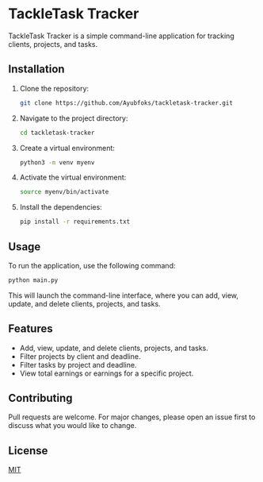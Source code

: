 # TackleTask Tracker

TackleTask Tracker is a simple command-line application for tracking clients, projects, and tasks.

## Installation

1. Clone the repository:
   ```bash
   git clone https://github.com/Ayubfoks/tackletask-tracker.git
   ```
2. Navigate to the project directory:
   ```bash
   cd tackletask-tracker
   ```
3. Create a virtual environment:
   ```bash
   python3 -m venv myenv
   ```
4. Activate the virtual environment:
   ```bash
   source myenv/bin/activate
   ```
5. Install the dependencies:
   ```bash
   pip install -r requirements.txt
   ```

## Usage

To run the application, use the following command:

```bash
python main.py
```

This will launch the command-line interface, where you can add, view, update, and delete clients, projects, and tasks.

## Features

*   Add, view, update, and delete clients, projects, and tasks.
*   Filter projects by client and deadline.
*   Filter tasks by project and deadline.
*   View total earnings or earnings for a specific project.

## Contributing

Pull requests are welcome. For major changes, please open an issue first to discuss what you would like to change.

## License

[MIT](https://choosealicense.com/licenses/mit/)
